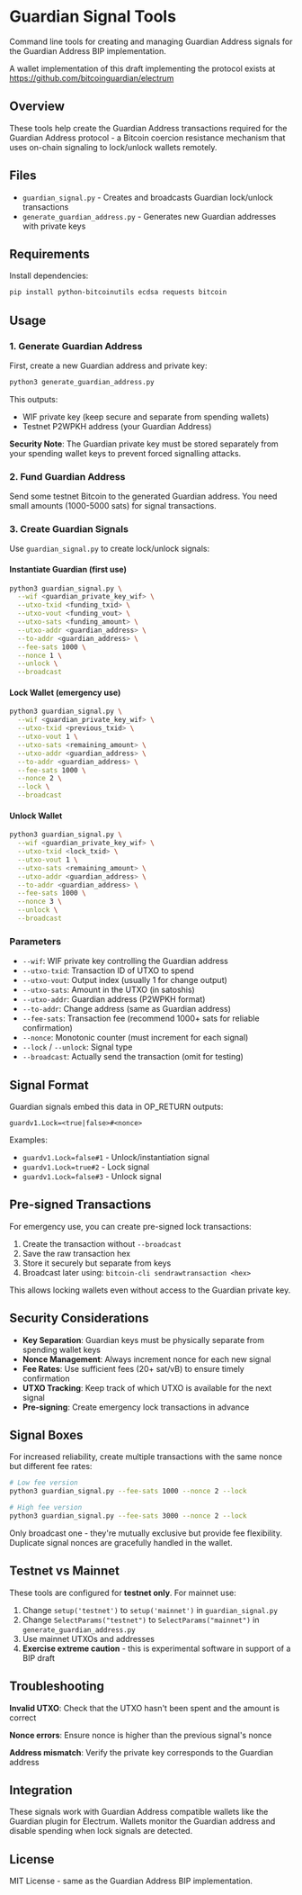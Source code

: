 # Guardian Signal Tools

Command line tools for creating and managing Guardian Address signals for the Guardian Address BIP implementation.

A wallet implementation of this draft implementing the protocol exists at https://github.com/bitcoinguardian/electrum

## Overview

These tools help create the Guardian Address transactions required for the Guardian Address protocol - a Bitcoin coercion resistance mechanism that uses on-chain signaling to lock/unlock wallets remotely.

## Files

- `guardian_signal.py` - Creates and broadcasts Guardian lock/unlock transactions
- `generate_guardian_address.py` - Generates new Guardian addresses with private keys

## Requirements

Install dependencies:

```bash
pip install python-bitcoinutils ecdsa requests bitcoin
```

## Usage

### 1. Generate Guardian Address

First, create a new Guardian address and private key:

```bash
python3 generate_guardian_address.py
```

This outputs:
- WIF private key (keep secure and separate from spending wallets)
- Testnet P2WPKH address (your Guardian Address)

**Security Note**: The Guardian private key must be stored separately from your spending wallet keys to prevent forced signalling attacks.

### 2. Fund Guardian Address

Send some testnet Bitcoin to the generated Guardian address. You need small amounts (1000-5000 sats) for signal transactions.

### 3. Create Guardian Signals

Use `guardian_signal.py` to create lock/unlock signals:

#### Instantiate Guardian (first use)
```bash
python3 guardian_signal.py \
  --wif <guardian_private_key_wif> \
  --utxo-txid <funding_txid> \
  --utxo-vout <funding_vout> \
  --utxo-sats <funding_amount> \
  --utxo-addr <guardian_address> \
  --to-addr <guardian_address> \
  --fee-sats 1000 \
  --nonce 1 \
  --unlock \
  --broadcast
```

#### Lock Wallet (emergency use)
```bash
python3 guardian_signal.py \
  --wif <guardian_private_key_wif> \
  --utxo-txid <previous_txid> \
  --utxo-vout 1 \
  --utxo-sats <remaining_amount> \
  --utxo-addr <guardian_address> \
  --to-addr <guardian_address> \
  --fee-sats 1000 \
  --nonce 2 \
  --lock \
  --broadcast
```

#### Unlock Wallet
```bash
python3 guardian_signal.py \
  --wif <guardian_private_key_wif> \
  --utxo-txid <lock_txid> \
  --utxo-vout 1 \
  --utxo-sats <remaining_amount> \
  --utxo-addr <guardian_address> \
  --to-addr <guardian_address> \
  --fee-sats 1000 \
  --nonce 3 \
  --unlock \
  --broadcast
```

### Parameters

- `--wif`: WIF private key controlling the Guardian address
- `--utxo-txid`: Transaction ID of UTXO to spend
- `--utxo-vout`: Output index (usually 1 for change output)
- `--utxo-sats`: Amount in the UTXO (in satoshis)
- `--utxo-addr`: Guardian address (P2WPKH format)
- `--to-addr`: Change address (same as Guardian address)
- `--fee-sats`: Transaction fee (recommend 1000+ sats for reliable confirmation)
- `--nonce`: Monotonic counter (must increment for each signal)
- `--lock` / `--unlock`: Signal type
- `--broadcast`: Actually send the transaction (omit for testing)

## Signal Format

Guardian signals embed this data in OP_RETURN outputs:

```
guardv1.Lock=<true|false>#<nonce>
```

Examples:
- `guardv1.Lock=false#1` - Unlock/instantiation signal
- `guardv1.Lock=true#2` - Lock signal
- `guardv1.Lock=false#3` - Unlock signal

## Pre-signed Transactions

For emergency use, you can create pre-signed lock transactions:

1. Create the transaction without `--broadcast`
2. Save the raw transaction hex
3. Store it securely but separate from keys
4. Broadcast later using: `bitcoin-cli sendrawtransaction <hex>`

This allows locking wallets even without access to the Guardian private key.

## Security Considerations

- **Key Separation**: Guardian keys must be physically separate from spending wallet keys
- **Nonce Management**: Always increment nonce for each new signal
- **Fee Rates**: Use sufficient fees (20+ sat/vB) to ensure timely confirmation
- **UTXO Tracking**: Keep track of which UTXO is available for the next signal
- **Pre-signing**: Create emergency lock transactions in advance

## Signal Boxes

For increased reliability, create multiple transactions with the same nonce but different fee rates:

```bash
# Low fee version
python3 guardian_signal.py --fee-sats 1000 --nonce 2 --lock

# High fee version
python3 guardian_signal.py --fee-sats 3000 --nonce 2 --lock
```

Only broadcast one - they're mutually exclusive but provide fee flexibility. Duplicate signal nonces are gracefully handled in the wallet.

## Testnet vs Mainnet

These tools are configured for **testnet only**. For mainnet use:

1. Change `setup('testnet')` to `setup('mainnet')` in `guardian_signal.py`
2. Change `SelectParams("testnet")` to `SelectParams("mainnet")` in `generate_guardian_address.py`
3. Use mainnet UTXOs and addresses
4. **Exercise extreme caution** - this is experimental software in support of a BIP draft

## Troubleshooting

**Invalid UTXO**: Check that the UTXO hasn't been spent and the amount is correct

**Nonce errors**: Ensure nonce is higher than the previous signal's nonce

**Address mismatch**: Verify the private key corresponds to the Guardian address

## Integration

These signals work with Guardian Address compatible wallets like the Guardian plugin for Electrum. Wallets monitor the Guardian address and disable spending when lock signals are detected.

## License

MIT License - same as the Guardian Address BIP implementation.
